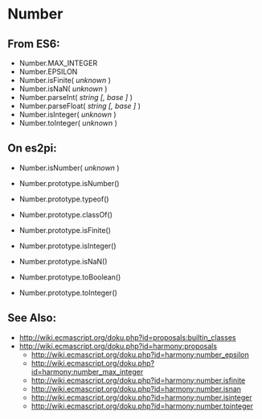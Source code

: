 Number
======

From ES6:
---------

+ Number.MAX_INTEGER
+ Number.EPSILON
+ Number.isFinite( *unknown* )
+ Number.isNaN( *unknown* )
+ Number.parseInt( *string* *[, base ]* )
+ Number.parseFloat( *string* *[, base ]* )
+ Number.isInteger( *unknown* )
+ Number.toInteger( *unknown* )

On es2pi:
---------

+ Number.isNumber( *unknown* )
+ Number.prototype.isNumber()
+ Number.prototype.typeof()
+ Number.prototype.classOf()

+ Number.prototype.isFinite()
+ Number.prototype.isInteger()
+ Number.prototype.isNaN()

+ Number.prototype.toBoolean()
+ Number.prototype.toInteger()

See Also:
---------
+ http://wiki.ecmascript.org/doku.php?id=proposals:builtin_classes
+ http://wiki.ecmascript.org/doku.php?id=harmony:proposals
  + http://wiki.ecmascript.org/doku.php?id=harmony:number_epsilon
  + http://wiki.ecmascript.org/doku.php?id=harmony:number_max_integer
  + http://wiki.ecmascript.org/doku.php?id=harmony:number.isfinite
  + http://wiki.ecmascript.org/doku.php?id=harmony:number.isnan
  + http://wiki.ecmascript.org/doku.php?id=harmony:number.isinteger
  + http://wiki.ecmascript.org/doku.php?id=harmony:number.tointeger
